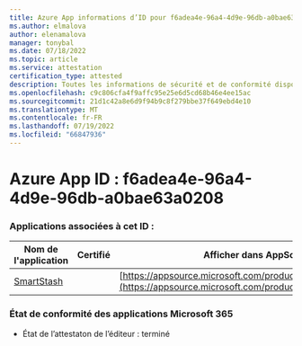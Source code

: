 ```yaml
---
title: Azure App informations d’ID pour f6adea4e-96a4-4d9e-96db-a0bae63a0208
ms.author: elmalova
author: elenamalova
manager: tonybal
ms.date: 07/18/2022
ms.topic: article
ms.service: attestation
certification_type: attested
description: Toutes les informations de sécurité et de conformité disponibles pour f6adea4e-96a4-4d9e-96db-a0bae63a0208.
ms.openlocfilehash: c9c806cfa4f9affc95e25e6d5cd68b46e4ee15ac
ms.sourcegitcommit: 21d1c42a8e6d9f94b9c8f279bbe37f649ebd4e10
ms.translationtype: MT
ms.contentlocale: fr-FR
ms.lasthandoff: 07/19/2022
ms.locfileid: "66847936"
---
```

# <a name="azure-app-id-f6adea4e-96a4-4d9e-96db-a0bae63a0208"></a>Azure App ID : f6adea4e-96a4-4d9e-96db-a0bae63a0208


### <a name="apps-associated-with-this-id"></a>Applications associées à cet ID :
| **Nom de l'application** | **Certifié** | **Afficher dans AppSource** |
|--------------|---------------|-----------------------|
| [SmartStash](../forward/WA200004223.md) |  | [https://appsource.microsoft.com/product/office/WA200004223](https://appsource.microsoft.com/product/office/WA200004223) |

### <a name="microsoft-365-app-compliance-status"></a>État de conformité des applications Microsoft 365
- État de l’attestaton de l’éditeur : terminé
